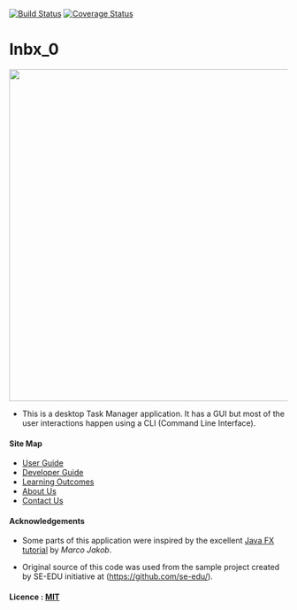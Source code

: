 [![Build Status](https://travis-ci.org/CS2103AUG2016-T09-C1/main.svg?branch=master)](https://travis-ci.org/CS2103AUG2016-T09-C1/main)
[![Coverage Status](https://coveralls.io/repos/github/CS2103AUG2016-T09-C1/main/badge.svg?branch=master)](https://coveralls.io/github/CS2103AUG2016-T09-C1/main?branch=master)

# Inbx_0

<img src="docs/images/Ui.png" width="600"><br>

* This is a desktop Task Manager application. It has a GUI but most of the user interactions happen using 
  a CLI (Command Line Interface).
  
#### Site Map
* [User Guide](docs/UserGuide.md) 
* [Developer Guide](docs/DeveloperGuide.md) 
* [Learning Outcomes](docs/LearningOutcomes.md) 
* [About Us](docs/AboutUs.md)
* [Contact Us](docs/ContactUs.md)


#### Acknowledgements

* Some parts of this application were inspired by the excellent 
  [Java FX tutorial](http://code.makery.ch/library/javafx-8-tutorial/) by *Marco Jakob*.

* Original source of this code was used from the sample project created by SE-EDU initiative at 
  (https://github.com/se-edu/).


#### Licence : [MIT](LICENSE)
